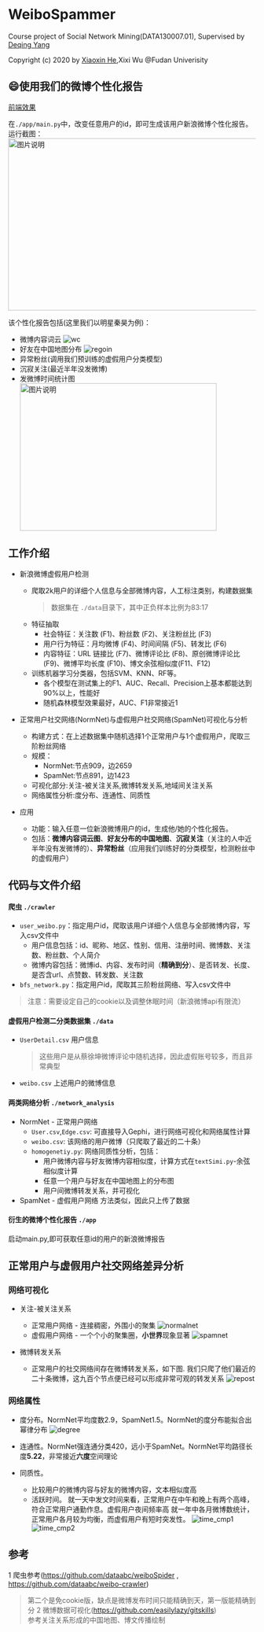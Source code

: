 # WeiboSpammer
Course project of Social Network Mining(DATA130007.01), Supervised by [Deqing Yang](http://www.cs.fudan.edu.cn/?page_id=2393)

Copyright (c) 2020 by [Xiaoxin He](https://github.com/Cautiousss),Xixi Wu @Fudan Univerisity

##

## 😄使用我们的微博个性化报告
[前端效果](https://github.com/Cautiousss/Weibo)

在`./app/main.py`中，改变任意用户的id，即可生成该用户新浪微博个性化报告。
运行截图：
<img src="https://github.com/WxxShirley/WeiboSpammer/blob/master/imgs/app_log.png" width = "600" height = "350" alt="图片说明" align=center />

该个性化报告包括(这里我们以明星秦昊为例)：

* 微博内容词云
   ![wc](https://github.com/WxxShirley/WeiboSpammer/blob/master/app/derived/kw_1740197697.png)
* 好友在中国地图分布
   ![regoin](https://github.com/WxxShirley/WeiboSpammer/blob/master/app/derived/region_1740197697.png)
* 异常粉丝(调用我们预训练的虚假用户分类模型)
* 沉寂关注(最近半年没发微博)
* 发微博时间统计图
  <img src="https://github.com/WxxShirley/WeiboSpammer/blob/master/app/derived/date_1740197697.png" width = "400" height = "300" alt="图片说明" align=center />
   

## 工作介绍
* 新浪微博虚假用户检测
  * 爬取2k用户的详细个人信息与全部微博内容，人工标注类别，构建数据集
    > 数据集在 `./data`目录下，其中正负样本比例为83:17
  * 特征抽取
     * 社会特征：关注数 (F1)、粉丝数 (F2)、关注粉丝比 (F3)
     * 用户行为特征：月均微博 (F4)、时间间隔 (F5)、转发比 (F6)
     * 内容特征：URL 链接比 (F7)、微博评论比 (F8)、原创微博评论比 (F9)、微博平均长度 (F10)、博文余弦相似度(F11、F12)
  * 训练机器学习分类器，包括SVM、KNN、RF等。
     * 各个模型在测试集上的F1、AUC、Recall、Precision上基本都能达到90%以上，性能好
     * 随机森林模型效果最好，AUC、F1非常接近1

* 正常用户社交网络(NormNet)与虚假用户社交网络(SpamNet)可视化与分析
  * 构建方式：在上述数据集中随机选择1个正常用户与1个虚假用户，爬取三阶粉丝网络
  * 规模：
     - NormNet:节点909，边2659
     - SpamNet:节点891，边1423
  * 可视化部分:关注-被关注关系,微博转发关系,地域间关注关系
  * 网络属性分析:度分布、连通性、同质性

* 应用
   * 功能：输入任意一位新浪微博用户的id，生成他/她的个性化报告。
   * 包括：**微博内容词云图**、**好友分布的中国地图**、**沉寂关注**（关注的人中近半年没有发微博的）、**异常粉丝**（应用我们训练好的分类模型，检测粉丝中的虚假用户）
##

## 代码与文件介绍
#### 爬虫 `./crawler`
* `user_weibo.py`：指定用户id，爬取该用户详细个人信息与全部微博内容，写入csv文件中
    * 用户信息包括：id、昵称、地区、性别、信用、注册时间、微博数、关注数、粉丝数、个人简介
    * 微博内容包括：微博id、内容、发布时间（**精确到分**）、是否转发、长度、是否含url、点赞数、转发数、关注数
* `bfs_network.py`：指定用户id，爬取其三阶粉丝网络、写入csv文件中
> 注意：需要设定自己的cookie以及调整休眠时间（新浪微博api有限流）

#### 虚假用户检测二分类数据集 `./data`
* `UserDetail.csv` 用户信息 
  > 这些用户是从蔡徐坤微博评论中随机选择，因此虚假账号较多，而且非常典型
* `weibo.csv` 上述用户的微博信息

#### 两类网络分析 `./network_analysis`
* NormNet - 正常用户网络
  * `User.csv`,`Edge.csv`: 可直接导入Gephi，进行网络可视化和网络属性计算
  * `weibo.csv`: 该网络的用户微博（只爬取了最近的二十条）
  * `homogenetiy.py`: 网络同质性分析，包括：
     * 用户微博内容与好友微博内容相似度，计算方式在`textSimi.py`-余弦相似度计算
     * 任意一个用户与好友在中国地图上的分布图
     * 用户间微博转发关系，并可视化
* SpamNet - 虚假用户网络
   方法类似，因此只上传了数据

#### 衍生的微博个性化报告 `./app`
启动main.py,即可获取任意id的用户的新浪微博报告

##


## 正常用户与虚假用户社交网络差异分析
### 网络可视化
* 关注-被关注关系
  * 正常用户网络 - 连接稠密，外围小的聚集
    ![normalnet](https://github.com/WxxShirley/WeiboSpammer/blob/master/imgs/NormNet.jpeg)
  * 虚假用户网络 - 一个个小的聚集圈，**小世界**现象显著
    ![spamnet](https://github.com/WxxShirley/WeiboSpammer/blob/master/imgs/SpamNet.jpeg)

* 微博转发关系
   * 正常用户的社交网络间存在微博转发关系，如下图. 我们只爬了他们最近的二十条微博，这九百个节点便已经可以形成非常可观的转发关系
   ![repost](https://github.com/WxxShirley/WeiboSpammer/blob/master/imgs/RepostNetwork.jpeg)


### 网络属性
* 度分布。NormNet平均度数2.9，SpamNet1.5。NormNet的度分布能拟合出幂律分布
  ![degree](https://github.com/WxxShirley/WeiboSpammer/blob/master/imgs/degree.png)
  
  
* 连通性。NormNet强连通分类420，远小于SpamNet。NormNet平均路径长度**5.22**，非常接近**六度**空间理论  

* 同质性。
  * 比较用户的微博内容与好友的微博内容，文本相似度高
  * 活跃时间。
     就一天中发文时间来看，正常用户在中午和晚上有两个高峰，符合正常用户通勤作息。虚假用户夜间频率高
     就一年中各月微博数统计，正常用户各月较为均衡，而虚假用户有短时突发性。
     ![time_cmp1](https://github.com/WxxShirley/WeiboSpammer/blob/master/imgs/time_comp.png)
     ![time_cmp2](https://github.com/WxxShirley/WeiboSpammer/blob/master/imgs/time_comp2.png)
     
  
## 参考
1 爬虫参考(https://github.com/dataabc/weiboSpider , https://github.com/dataabc/weibo-crawler)
  > 第二个是免cookie版，缺点是微博发布时间只能精确到天，第一版能精确到分
2 微博数据可视化(https://github.com/easilylazy/gitskills)  
  > 参考关注关系形成的中国地图、博文传播绘制
## 
